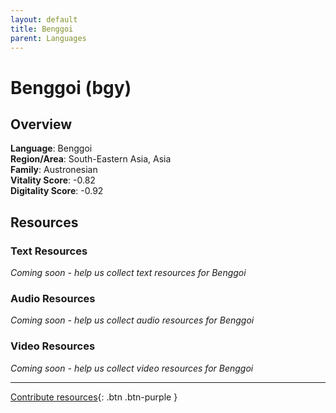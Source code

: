 ```yaml
---
layout: default
title: Benggoi
parent: Languages
---
```


# Benggoi (bgy)

## Overview

**Language**: Benggoi  
**Region/Area**: South-Eastern Asia, Asia  
**Family**: Austronesian  
**Vitality Score**: -0.82  
**Digitality Score**: -0.92  

## Resources

### Text Resources
*Coming soon - help us collect text resources for Benggoi*

### Audio Resources
*Coming soon - help us collect audio resources for Benggoi*

### Video Resources
*Coming soon - help us collect video resources for Benggoi*

---

[Contribute resources](https://fairtrain.github.io/){: .btn .btn-purple }
